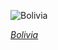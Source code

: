 
![Bolivia](https://www.gstatic.com/prettyearth/assets/full/2124.jpg)

*[Bolivia](https://www.google.com/maps/@-19.213263,-68.036442,14z/data=!3m1!1e3)*
